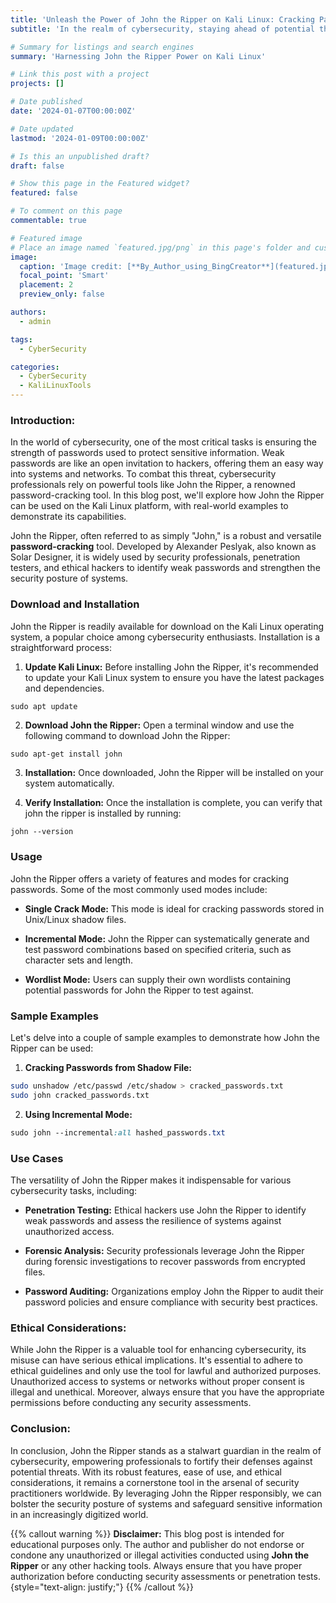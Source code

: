 ```yaml
---
title: 'Unleash the Power of John the Ripper on Kali Linux: Cracking Passwords Made Easy'
subtitle: 'In the realm of cybersecurity, staying ahead of potential threats is paramount. As technology advances, so do the techniques used by hackers to breach security measures. In this digital age, having robust tools at your disposal is crucial for safeguarding sensitive information. One such tool that has garnered widespread acclaim in the cybersecurity community is John the Ripper.'

# Summary for listings and search engines
summary: 'Harnessing John the Ripper Power on Kali Linux'

# Link this post with a project
projects: []

# Date published
date: '2024-01-07T00:00:00Z'

# Date updated
lastmod: '2024-01-09T00:00:00Z'

# Is this an unpublished draft?
draft: false

# Show this page in the Featured widget?
featured: false

# To comment on this page
commentable: true

# Featured image
# Place an image named `featured.jpg/png` in this page's folder and customize its options here.
image:
  caption: 'Image credit: [**By_Author_using_BingCreator**](featured.jpg)'
  focal_point: 'Smart'
  placement: 2
  preview_only: false

authors:
  - admin

tags:
  - CyberSecurity

categories:
  - CyberSecurity
  - KaliLinuxTools
---
```



### Introduction:

In the world of cybersecurity, one of the most critical tasks is ensuring the strength of passwords used to protect sensitive information. Weak passwords are like an open invitation to hackers, offering them an easy way into systems and networks. To combat this threat, cybersecurity professionals rely on powerful tools like John the Ripper, a renowned password-cracking tool. In this blog post, we'll explore how John the Ripper can be used on the Kali Linux platform, with real-world examples to demonstrate its capabilities.

John the Ripper, often referred to as simply "John," is a robust and versatile **password-cracking** tool. Developed by Alexander Peslyak, also known as Solar Designer, it is widely used by security professionals, penetration testers, and ethical hackers to identify weak passwords and strengthen the security posture of systems.

### Download and Installation 

John the Ripper is readily available for download on the Kali Linux operating system, a popular choice among cybersecurity enthusiasts. Installation is a straightforward process:

1) **Update Kali Linux:** Before installing John the Ripper, it's recommended to update your Kali Linux system to ensure you have the latest packages and dependencies.

```shell
sudo apt update
```

2) **Download John the Ripper:** Open a terminal window and use the following command to download John the Ripper:

```
sudo apt-get install john
```

3) **Installation:** Once downloaded, John the Ripper will be installed on your system automatically.


4) **Verify Installation:** Once the installation is complete, you can verify that john the ripper is installed by running:

```css
john --version
```


### Usage

John the Ripper offers a variety of features and modes for cracking passwords. Some of the most commonly used modes include:

- **Single Crack Mode:** This mode is ideal for cracking passwords stored in Unix/Linux shadow files.

- **Incremental Mode:** John the Ripper can systematically generate and test password combinations based on specified criteria, such as character sets and length.

- **Wordlist Mode:** Users can supply their own wordlists containing potential passwords for John the Ripper to test against.

### Sample Examples

Let's delve into a couple of sample examples to demonstrate how John the Ripper can be used:

1) **Cracking Passwords from Shadow File:**

```bash
sudo unshadow /etc/passwd /etc/shadow > cracked_passwords.txt
sudo john cracked_passwords.txt
```

2) **Using Incremental Mode:**

```css
sudo john --incremental:all hashed_passwords.txt
```

### Use Cases

The versatility of John the Ripper makes it indispensable for various cybersecurity tasks, including:

- **Penetration Testing:** Ethical hackers use John the Ripper to identify weak passwords and assess the resilience of systems against unauthorized access.

- **Forensic Analysis:** Security professionals leverage John the Ripper during forensic investigations to recover passwords from encrypted files.

- **Password Auditing:** Organizations employ John the Ripper to audit their password policies and ensure compliance with security best practices.

### Ethical Considerations:

While John the Ripper is a valuable tool for enhancing cybersecurity, its misuse can have serious ethical implications. It's essential to adhere to ethical guidelines and only use the tool for lawful and authorized purposes. Unauthorized access to systems or networks without proper consent is illegal and unethical. Moreover, always ensure that you have the appropriate permissions before conducting any security assessments.


### Conclusion:

In conclusion, John the Ripper stands as a stalwart guardian in the realm of cybersecurity, empowering professionals to fortify their defenses against potential threats. With its robust features, ease of use, and ethical considerations, it remains a cornerstone tool in the arsenal of security practitioners worldwide. By leveraging John the Ripper responsibly, we can bolster the security posture of systems and safeguard sensitive information in an increasingly digitized world.


{{% callout warning %}}
**Disclaimer:**
This blog post is intended for educational purposes only. The author and publisher do not endorse or condone any unauthorized or illegal activities conducted using **John the Ripper** or any other hacking tools. Always ensure that you have proper authorization before conducting security assessments or penetration tests.
{style="text-align: justify;"}
{{% /callout %}}
